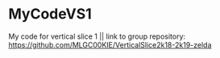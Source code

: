# MyCodeVS1
My code for vertical slice 1 ||
link to group repository:  https://github.com/MLGC00KIE/VerticalSlice2k18-2k19-zelda
